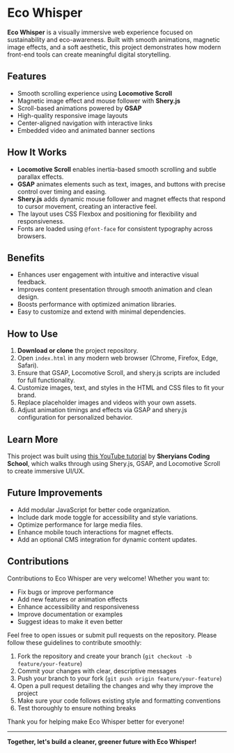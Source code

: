 # Eco Whisper

**Eco Whisper** is a visually immersive web experience focused on sustainability and eco-awareness. Built with smooth animations, magnetic image effects, and a soft aesthetic, this project demonstrates how modern front-end tools can create meaningful digital storytelling.

## Features
- Smooth scrolling experience using **Locomotive Scroll**
- Magnetic image effect and mouse follower with **Shery.js**
- Scroll-based animations powered by **GSAP**
- High-quality responsive image layouts
- Center-aligned navigation with interactive links
- Embedded video and animated banner sections

## How It Works

- **Locomotive Scroll** enables inertia-based smooth scrolling and subtle parallax effects.  
- **GSAP** animates elements such as text, images, and buttons with precise control over timing and easing.  
- **Shery.js** adds dynamic mouse follower and magnet effects that respond to cursor movement, creating an interactive feel.  
- The layout uses CSS Flexbox and positioning for flexibility and responsiveness.  
- Fonts are loaded using `@font-face` for consistent typography across browsers.


## Benefits

- Enhances user engagement with intuitive and interactive visual feedback.  
- Improves content presentation through smooth animation and clean design.  
- Boosts performance with optimized animation libraries.  
- Easy to customize and extend with minimal dependencies.


## How to Use

1. **Download or clone** the project repository.  
2. Open `index.html` in any modern web browser (Chrome, Firefox, Edge, Safari).  
3. Ensure that GSAP, Locomotive Scroll, and shery.js scripts are included for full functionality.  
4. Customize images, text, and styles in the HTML and CSS files to fit your brand.  
5. Replace placeholder images and videos with your own assets.  
6. Adjust animation timings and effects via GSAP and shery.js configuration for personalized behavior.

## Learn More

This project was built using [this YouTube tutorial](https://youtu.be/6d5yRW5suZE?si=TyXjPH91S-XP0yV1) by **Sheryians Coding School**, which walks through using Shery.js, GSAP, and Locomotive Scroll to create immersive UI/UX.


## Future Improvements

- Add modular JavaScript for better code organization.  
- Include dark mode toggle for accessibility and style variations.  
- Optimize performance for large media files.  
- Enhance mobile touch interactions for magnet effects.  
- Add an optional CMS integration for dynamic content updates.

## Contributions

Contributions to Eco Whisper are very welcome! Whether you want to:

- Fix bugs or improve performance  
- Add new features or animation effects  
- Enhance accessibility and responsiveness  
- Improve documentation or examples  
- Suggest ideas to make it even better  

Feel free to open issues or submit pull requests on the repository. Please follow these guidelines to contribute smoothly:

1. Fork the repository and create your branch (`git checkout -b feature/your-feature`)  
2. Commit your changes with clear, descriptive messages  
3. Push your branch to your fork (`git push origin feature/your-feature`)  
4. Open a pull request detailing the changes and why they improve the project  
5. Make sure your code follows existing style and formatting conventions  
6. Test thoroughly to ensure nothing breaks  

Thank you for helping make Eco Whisper better for everyone!

---

**Together, let's build a cleaner, greener future with Eco Whisper!**